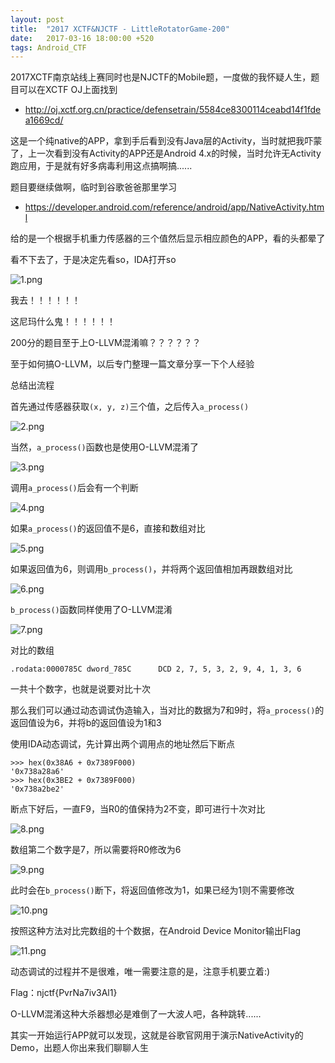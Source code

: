 ```yaml
---
layout: post
title:  "2017 XCTF&NJCTF - LittleRotatorGame-200"
date:   2017-03-16 18:00:00 +520
tags: Android_CTF
---
```


2017XCTF南京站线上赛同时也是NJCTF的Mobile题，一度做的我怀疑人生，题目可以在XCTF OJ上面找到
- http://oj.xctf.org.cn/practice/defensetrain/5584ce8300114ceabd14f1fdea1669cd/

这是一个纯native的APP，拿到手后看到没有Java层的Activity，当时就把我吓蒙了，上一次看到没有Activity的APP还是Android 4.x的时候，当时允许无Activity跑应用，于是就有好多病毒利用这点搞啊搞......

题目要继续做啊，临时到谷歌爸爸那里学习
- https://developer.android.com/reference/android/app/NativeActivity.html

给的是一个根据手机重力传感器的三个值然后显示相应颜色的APP，看的头都晕了

看不下去了，于是决定先看so，IDA打开so

![1.png](/assets/resources/D3518F55CC05C88D98FFE0D6F32E83F1.png)

我去！！！！！！

这尼玛什么鬼！！！！！！

200分的题目至于上O-LLVM混淆嘛？？？？？？

至于如何搞O-LLVM，以后专门整理一篇文章分享一下个人经验

总结出流程

首先通过传感器获取`(x, y, z)`三个值，之后传入`a_process()`

![2.png](/assets/resources/D21970D567385699FA24586A31F922C8.png)

当然，`a_process()`函数也是使用O-LLVM混淆了

![3.png](/assets/resources/EB37C882150FD785FDE938FC4F5B9187.png)

调用`a_process()`后会有一个判断

![4.png](/assets/resources/857462AEB0A00E22CAB7930A751EE54D.png)

如果`a_process()`的返回值不是6，直接和数组对比

![5.png](/assets/resources/E2D3A10E323E1164FD956A95B384F2DE.png)

如果返回值为6，则调用`b_process()`，并将两个返回值相加再跟数组对比

![6.png](/assets/resources/556127679658742606A73C4954F771A9.png)

`b_process()`函数同样使用了O-LLVM混淆

![7.png](/assets/resources/5F5B5BCA1E704E49470E9E84CCDDCEC9.png)

对比的数组
```
.rodata:0000785C dword_785C      DCD 2, 7, 5, 3, 2, 9, 4, 1, 3, 6
```

一共十个数字，也就是说要对比十次

那么我们可以通过动态调试伪造输入，当对比的数据为7和9时，将`a_process()`的返回值设为6，并将b的返回值设为1和3

使用IDA动态调试，先计算出两个调用点的地址然后下断点
```
>>> hex(0x38A6 + 0x7389F000)
'0x738a28a6'
>>> hex(0x3BE2 + 0x7389F000)
'0x738a2be2'
```

断点下好后，一直F9，当R0的值保持为2不变，即可进行十次对比

![8.png](/assets/resources/BA03E37D2F27E8CE4CC9FCD0E3AB4E97.png)

数组第二个数字是7，所以需要将R0修改为6

![9.png](/assets/resources/0AA9881DEBF05FA6AC40164A3480C6CF.png)

此时会在`b_process()`断下，将返回值修改为1，如果已经为1则不需要修改

![10.png](/assets/resources/250FE842FAF1C9CB3424927C88BDF68E.png)

按照这种方法对比完数组的十个数据，在Android Device Monitor输出Flag

![11.png](/assets/resources/7C1814CB95F60485B393C0E797DF5498.png)

动态调试的过程并不是很难，唯一需要注意的是，注意手机要立着:)

Flag：njctf{PvrNa7iv3Al1}

O-LLVM混淆这种大杀器想必是难倒了一大波人吧，各种跳转......

其实一开始运行APP就可以发现，这就是谷歌官网用于演示NativeActivity的Demo，出题人你出来我们聊聊人生